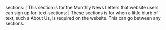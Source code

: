 sections: |
  This section is for the Monthly News Letters that website users can sign up for.
text-sections: |
  These sections is for when a little blurb of text, such a About Us, is required on the website. This can go between any sections.
